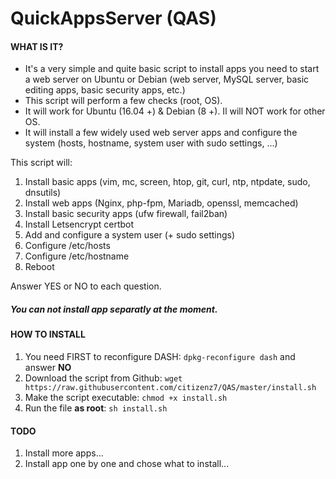 # QuickAppsServer (QAS)
#### WHAT IS IT?
- It's a very simple and quite basic script to install apps you need to start a web server on Ubuntu or Debian (web server, MySQL server, basic editing apps, basic security apps, etc.)
- This script will perform a few checks (root, OS).
- It will work for Ubuntu (16.04 +) & Debian (8 +). Il will NOT work for other OS.
- It will install a few widely used web server apps and configure the system (hosts, hostname, system user with sudo settings, ...)

This script will:
1. Install basic apps (vim, mc, screen, htop, git, curl, ntp, ntpdate, sudo, dnsutils)
2. Install web apps (Nginx, php-fpm, Mariadb, openssl, memcached)
3. Install basic security apps (ufw firewall, fail2ban)
4. Install Letsencrypt certbot
5. Add and configure a system user (+ sudo settings)
6. Configure /etc/hosts
7. Configure /etc/hostname
8. Reboot

Answer YES or NO to each question.

##### You can not install app separatly at the moment.

#### HOW TO INSTALL
1. You need FIRST to reconfigure DASH: 
``dpkg-reconfigure dash``
and answer **NO**
2. Download the script from Github:
``wget https://raw.githubusercontent.com/citizenz7/QAS/master/install.sh``
3. Make the script executable:
``chmod +x install.sh``
4. Run the file **as root**:
``sh install.sh``

#### TODO
1. Install more apps...
2. Install app one by one and chose what to install...
